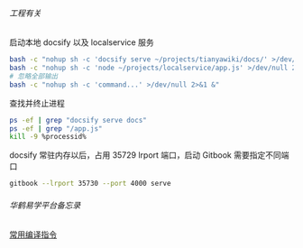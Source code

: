 ###### 工程有关

启动本地 docsify 以及 localservice 服务 

```bash
bash -c "nohup sh -c 'docsify serve ~/projects/tianyawiki/docs/' >/dev/null 2>&1 &"
bash -c "nohup sh -c 'node ~/projects/localservice/app.js' >/dev/null 2>&1 &"
# 忽略全部输出
bash -c "nohup sh -c 'command...' >/dev/null 2>&1 &"
```

查找并终止进程

```bash
ps -ef | grep "docsify serve docs"
ps -ef | grep "/app.js"
kill -9 %processid%
```



docsify 常驻内存以后，占用 35729 lrport 端口，启动 Gitbook 需要指定不同端口

```bash
gitbook --lrport 35730 --port 4000 serve
```

###### 华鹤易学平台备忘录

[常用编译指令](科技/华鹤易学项目/备忘录#在线版编译)